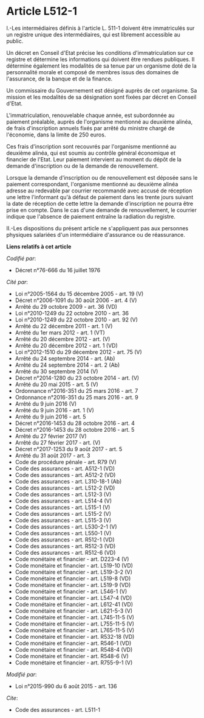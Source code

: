 # Article L512-1

I.-Les intermédiaires définis à l'article L. 511-1 doivent être immatriculés sur un registre unique des intermédiaires, qui
est librement accessible au public. 

Un décret en Conseil d'Etat précise les conditions d'immatriculation sur ce registre et détermine les informations qui
doivent être rendues publiques. Il détermine également les modalités de sa tenue par un organisme doté de la personnalité
morale et       composé de membres issus des domaines de l'assurance, de la banque et de la finance. 

Un commissaire du Gouvernement est désigné auprès de cet organisme. Sa mission et les modalités de sa désignation sont fixées
par décret en Conseil d'Etat. 

L'immatriculation, renouvelable chaque année, est subordonnée au paiement préalable, auprès de l'organisme mentionné au
deuxième alinéa, de frais d'inscription annuels fixés par arrêté du ministre chargé de l'économie, dans la limite de 250
euros. 

Ces frais d'inscription sont recouvrés par l'organisme mentionné au deuxième alinéa, qui est soumis au contrôle général
économique et financier de l'Etat. Leur paiement intervient au moment du dépôt de la demande d'inscription ou de la demande
de renouvellement. 

Lorsque la demande d'inscription ou de renouvellement est déposée sans le paiement correspondant, l'organisme mentionné au
deuxième alinéa adresse au redevable par courrier recommandé avec accusé de réception une lettre l'informant qu'à défaut de
paiement dans les trente jours suivant la date de réception de cette lettre la demande d'inscription ne pourra être prise en
compte. Dans le cas d'une demande de renouvellement, le courrier indique que l'absence de paiement entraîne la radiation du
registre. 

II.-Les dispositions du présent article ne s'appliquent pas aux personnes physiques salariées d'un intermédiaire d'assurance
ou de réassurance.

**Liens relatifs à cet article**

_Codifié par_:

  - Décret n°76-666 du 16 juillet 1976

_Cité par_:

  - Loi n°2005-1564 du 15 décembre 2005 - art. 19 (V)
  - Décret n°2006-1091 du 30 août 2006 - art. 4 (V)
  - Arrêté du 29 octobre 2009 - art. 36 (VD)
  - Loi n°2010-1249 du 22 octobre 2010 - art. 36
  - Loi n°2010-1249 du 22 octobre 2010 - art. 92 (V)
  - Arrêté du 22 décembre 2011 - art. 1 (V)
  - Arrêté du 1er mars 2012 - art. 1 (VT)
  - Arrêté du 20 décembre 2012 - art. (V)
  - Arrêté du 20 décembre 2012 - art. 1 (VD)
  - Loi n°2012-1510 du 29 décembre 2012 - art. 75 (V)
  - Arrêté du 24 septembre 2014 - art. (Ab)
  - Arrêté du 24 septembre 2014 - art. 2 (Ab)
  - Arrêté du 30 septembre 2014 (V)
  - Décret n°2014-1280 du 23 octobre 2014 - art. (V)
  - Arrêté du 20 mai 2015 - art. 5 (V)
  - Ordonnance n°2016-351 du 25 mars 2016 - art. 7
  - Ordonnance n°2016-351 du 25 mars 2016 - art. 9
  - Arrêté du 9 juin 2016 (V)
  - Arrêté du 9 juin 2016 - art. 1 (V)
  - Arrêté du 9 juin 2016 - art. 5
  - Décret n°2016-1453 du 28 octobre 2016 - art. 4
  - Décret n°2016-1453 du 28 octobre 2016 - art. 5
  - Arrêté du 27 février 2017 (V)
  - Arrêté du 27 février 2017 - art. (V)
  - Décret n°2017-1253 du 9 août 2017 - art. 5
  - Arrêté du 31 août 2017 - art. 3
  - Code de procédure pénale - art. R79 (V)
  - Code des assurances - art. A512-1 (VD)
  - Code des assurances - art. A512-2 (VD)
  - Code des assurances - art. L310-18-1 (Ab)
  - Code des assurances - art. L512-2 (VD)
  - Code des assurances - art. L512-3 (V)
  - Code des assurances - art. L514-4 (V)
  - Code des assurances - art. L515-1 (V)
  - Code des assurances - art. L515-2 (V)
  - Code des assurances - art. L515-3 (V)
  - Code des assurances - art. L530-2-1 (V)
  - Code des assurances - art. L550-1 (V)
  - Code des assurances - art. R512-1 (VD)
  - Code des assurances - art. R512-3 (VD)
  - Code des assurances - art. R512-6 (VD)
  - Code monétaire et financier - art. D223-4 (V)
  - Code monétaire et financier - art. L519-10 (VD)
  - Code monétaire et financier - art. L519-3-2 (V)
  - Code monétaire et financier - art. L519-8 (VD)
  - Code monétaire et financier - art. L519-9 (VD)
  - Code monétaire et financier - art. L546-1 (V)
  - Code monétaire et financier - art. L547-4 (VD)
  - Code monétaire et financier - art. L612-41 (VD)
  - Code monétaire et financier - art. L621-5-3 (V)
  - Code monétaire et financier - art. L745-11-5 (V)
  - Code monétaire et financier - art. L755-11-5 (V)
  - Code monétaire et financier - art. L765-11-5 (V)
  - Code monétaire et financier - art. R532-18 (VD)
  - Code monétaire et financier - art. R546-1 (VD)
  - Code monétaire et financier - art. R548-4 (VD)
  - Code monétaire et financier - art. R548-6 (V)
  - Code monétaire et financier - art. R755-9-1 (V)

_Modifié par_:

  - Loi n°2015-990 du 6 août 2015 - art. 136

_Cite_:

  - Code des assurances - art. L511-1

